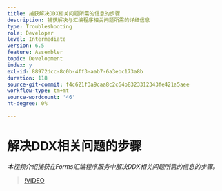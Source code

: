```yaml
---
title: 捕获解决DDX相关问题所需的信息的步骤
description: 捕获解决与汇编程序相关问题所需的详细信息
type: Troubleshooting
role: Developer
level: Intermediate
version: 6.5
feature: Assembler
topic: Development
index: y
exl-id: 88972dcc-8c0b-4ff3-aab7-6a3ebc173a8b
duration: 118
source-git-commit: f4c621f3a9caa8c2c64b8323312343fe421a5aee
workflow-type: tm+mt
source-wordcount: '46'
ht-degree: 0%

---
```


# 解决DDX相关问题的步骤

*本视频介绍捕获在Forms汇编程序服务中解决DDX相关问题所需的信息的步骤。*

>[!VIDEO](https://video.tv.adobe.com/v/335517?quality=12&learn=on)
